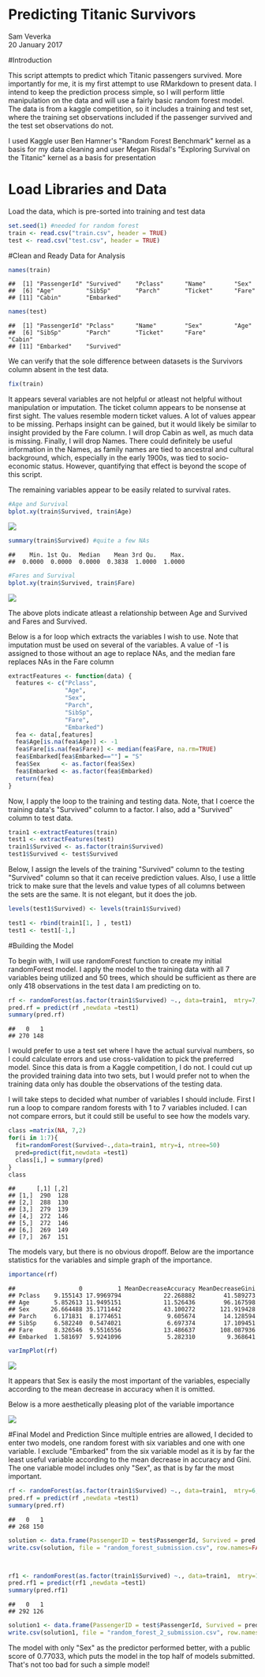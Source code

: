 # Predicting Titanic Survivors
Sam Veverka  
20 January 2017  




#Introduction

This script attempts to predict which Titanic passengers survived. More importantly for me, it is my first attempt to use RMarkdown to present data. I intend to keep the prediction process simple, so I will perform little manipulation on the data and will use a fairly basic random forest model. The data is from a kaggle competition, so it includes a training and test set, where the training set observations included if the passenger survived and the test set observations do not.

I used Kaggle user Ben Hamner's "Random Forest Benchmark" kernel as a basis for my data cleaning and user Megan Risdal's "Exploring Survival on the Titanic" kernel as a basis for presentation


# Load Libraries and Data



Load the data, which is pre-sorted into training and test data


```r
set.seed(1) #needed for random forest
train <- read.csv("train.csv", header = TRUE)
test <- read.csv("test.csv", header = TRUE)
```



#Clean and Ready Data for Analysis

```r
names(train)
```

```
##  [1] "PassengerId" "Survived"    "Pclass"      "Name"        "Sex"        
##  [6] "Age"         "SibSp"       "Parch"       "Ticket"      "Fare"       
## [11] "Cabin"       "Embarked"
```

```r
names(test)
```

```
##  [1] "PassengerId" "Pclass"      "Name"        "Sex"         "Age"        
##  [6] "SibSp"       "Parch"       "Ticket"      "Fare"        "Cabin"      
## [11] "Embarked"    "Survived"
```

We can verify that the sole difference between datasets is the Survivors column absent in the test data.


```r
fix(train)
```

It appears several variables are not helpful or atleast not helpful without manipulation or imputation. The ticket column appears to be nonsense at first sight. The values resemble modern ticket values. A lot of values appear to be missing. Perhaps insight can be gained, but it would likely be similar to insight provided by the Fare column. I will drop Cabin as well, as much data is missing. Finally, I will drop Names. There could definitely be useful information in the Names, as family names are tied to ancestral and cultural background, which, especially in the early 1900s, was tied to socio-economic status. However, quantifying that effect is beyond the scope of this script.


The remaining variables appear to be easily related to survival rates.


```r
#Age and Survival
bplot.xy(train$Survived, train$Age)
```

![](titanic_files/figure-html/unnamed-chunk-5-1.png)<!-- -->

```r
summary(train$Survived) #quite a few NAs
```

```
##    Min. 1st Qu.  Median    Mean 3rd Qu.    Max. 
##  0.0000  0.0000  0.0000  0.3838  1.0000  1.0000
```

```r
#Fares and Survival
bplot.xy(train$Survived, train$Fare)
```

![](titanic_files/figure-html/unnamed-chunk-5-2.png)<!-- -->

The above plots indicate atleast a relationship between Age and Survived and Fares and Survived.

Below is a for loop which extracts the variables I wish to use. Note that imputation must be used on several of the variables. A value of -1 is assigned to those without an age to replace NAs, and the median fare replaces NAs in the Fare column


```r
extractFeatures <- function(data) {
  features <- c("Pclass",
                "Age",
                "Sex",
                "Parch",
                "SibSp",
                "Fare",
                "Embarked")
  fea <- data[,features]
  fea$Age[is.na(fea$Age)] <- -1
  fea$Fare[is.na(fea$Fare)] <- median(fea$Fare, na.rm=TRUE)
  fea$Embarked[fea$Embarked==""] = "S"
  fea$Sex      <- as.factor(fea$Sex)
  fea$Embarked <- as.factor(fea$Embarked)
  return(fea)
}
```

Now, I apply the loop to the training and testing data. Note, that I coerce the training data's "Survived" column to a factor. I also, add a "Survived" column to test data.


```r
train1 <-extractFeatures(train)
test1 <- extractFeatures(test)
train1$Survived <- as.factor(train$Survived)
test1$Survived <- test$Survived
```


Below, I assign the levels of the training "Survived" column to the testing 
"Survived" column so that it can receive prediction values. Also, I use a little trick to make sure that the levels and value types of all columns between the sets are the same. It is not elegant, but it does the job.


```r
levels(test1$Survived) <- levels(train1$Survived)

test1 <- rbind(train1[1, ] , test1)
test1 <- test1[-1,]
```


#Building the Model

To begin with, I will use randomForest function to create my initial randomForest model. I apply the model to the training data with all 7 variables being utilized and 50 trees, which should be sufficient as there are only 418 observations in the test data I am predicting on to.

```r
rf <- randomForest(as.factor(train1$Survived) ~., data=train1,  mtry=7, importance =TRUE, ntree = 50)
pred.rf = predict(rf ,newdata =test1)
summary(pred.rf)
```

```
##   0   1 
## 270 148
```

I would prefer to use a test set where I have the actual survival numbers, so I could calculate errors and use cross-validation to pick the preferred model. Since this data is from a Kaggle competition, I do not. I could cut up the provided training data into two sets, but I would prefer not to when the training data only has double the observations of the testing data.

I will take steps to decided what number of variables I should include. First I run a loop to compare random forests with 1 to 7 variables included. I can not compare errors, but it could still be useful to see how the models vary.



```r
class =matrix(NA, 7,2)
for(i in 1:7){
  fit=randomForest(Survived~.,data=train1, mtry=i, ntree=50)
  pred=predict(fit,newdata =test1)
  class[i,] = summary(pred)
}
class
```

```
##      [,1] [,2]
## [1,]  290  128
## [2,]  288  130
## [3,]  279  139
## [4,]  272  146
## [5,]  272  146
## [6,]  269  149
## [7,]  267  151
```

The models vary, but there is no obvious dropoff. Below are the importance statistics for the variables and simple graph of the importance.


```r
importance(rf)
```

```
##                  0          1 MeanDecreaseAccuracy MeanDecreaseGini
## Pclass    9.155143 17.9969794            22.268882        41.589273
## Age       5.852613 11.9495151            11.526436        96.167598
## Sex      26.664488 35.1711442            43.100272       121.919428
## Parch     6.171831  8.1774651             9.605674        14.128594
## SibSp     6.582240  0.5474021             6.697374        17.109451
## Fare      8.326546  9.5516556            13.486637       108.087936
## Embarked  1.581697  5.9241096             5.282310         9.368641
```

```r
varImpPlot(rf)
```

![](titanic_files/figure-html/unnamed-chunk-11-1.png)<!-- -->

It appears that Sex is easily the most important of the variables, especially according to the mean decrease in accuracy when it is omitted.

Below is a more aesthetically pleasing plot of the variable importance

![](titanic_files/figure-html/unnamed-chunk-12-1.png)<!-- -->

#Final Model and Prediction
Since multiple entries are allowed, I decided to enter two models, one random forest with six variables and one with one variable. I exclude "Embarked" from the six variable model as it is by far the least useful variable according to the mean decrease in accuracy and Gini. The one variable model includes only "Sex", as that is by far the most important.


```r
rf <- randomForest(as.factor(train1$Survived) ~., data=train1,  mtry=6, importance =TRUE, ntree = 50)
pred.rf = predict(rf ,newdata =test1)
summary(pred.rf)
```

```
##   0   1 
## 268 150
```

```r
solution <- data.frame(PassengerID = test$PassengerId, Survived = pred.rf)               
write.csv(solution, file = "random_forest_submission.csv", row.names=FALSE)



rf1 <- randomForest(as.factor(train1$Survived) ~., data=train1,  mtry=1, importance =TRUE, ntree = 50)
pred.rf1 = predict(rf1 ,newdata =test1)
summary(pred.rf1)
```

```
##   0   1 
## 292 126
```

```r
solution1 <- data.frame(PassengerID = test$PassengerId, Survived = pred.rf1)               
write.csv(solution1, file = "random_forest_2_submission.csv", row.names=FALSE)
```

The model with only "Sex" as the predictor performed better, with a public score of 0.77033, which puts the model in the top half of models submitted. That's not too bad for such a simple model!
